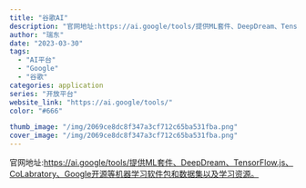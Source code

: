 ```yaml
---
title: "谷歌AI"
description: "官网地址:https://ai.google/tools/提供ML套件、DeepDream、TensorFlow.js、"
author: "瑞东"
date: "2023-03-30"
tags:
  - "AI平台"
  - "Google"
  - "谷歌"
categories: application
series: "开放平台"
website_link: "https://ai.google/tools/"
color: "#666"

thumb_image: "/img/2069ce8dc8f347a3cf712c65ba531fba.png"
cover_image: "/img/2069ce8dc8f347a3cf712c65ba531fba.png"
---
```


官网地址:https://ai.google/tools/提供ML套件、DeepDream、TensorFlow.js、CoLabratory、Google开源等机器学习软件包和数据集以及学习资源。